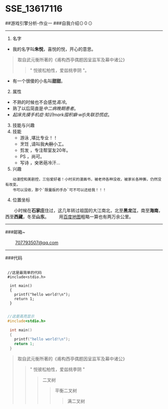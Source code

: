 # SSE_13617116
##游戏引擎分析-作业一
###自我介绍⊙０⊙
***
1. 名字
  - 我的名字叫**朱悦**，喜悦的悦，开心的意思。
>取自武元衡所著的《甫构西亭偶题因呈监军及幕中诸公》
>>" 悦彼松柏性，爱兹桃李阴 "。
  - 有一个很傻的小名叫**甜甜**。
  
2. 属性
  - 不熟的时候也不会感觉*高冷*。
  - 熟了以后简直是*中二病晚期患者*。
  - *起床先摸手机症*·*知识mark囤积癖*·*wifi失联恐慌症*。

3. 技能与兴趣
 3. 技能 
    + 游泳 ,堪比专业！！   
    + 烹饪 ,请叫我~~大厨~~小工。
    + 剪发 ，专注帮室友20年。
    + PS  ，尚可。
    + 写诗 ，~~文艺范~~冷汗... 
  3. 兴趣
  

    　　动漫控和美剧控，三俗爱好者！小时买的漫画书，被老师各种没收，被家长各种撕，仍然没有改变。
    　　书可以没收，那个`限量版的手办`可不可以还给我！！！
4. 位置坐标
 


　　小时候在**石家庄**住过，这几年转过祖国的大江南北，北至**黑龙江**，南至**海南**，西至**西藏**，冬至**山东**。
　　用[百度地图](http://map.baidu.com/)粗略一算也有两万余公里。
  
***
###邮箱~
 


　　 [707793507@qq.com](https://mail.qq.com/cgi-bin/loginpage)
***
###代码


```

 //这是最简单的代码
 #include<stdio.h>

  int main()
  {
    printf("hello world!\n");
    return 1;
  }

```
```c

 //这是高亮显示
 #include<stdio.h>

  int main()
  {
    printf("hello world!\n");
    return 1;
  }

```
>取自武元衡所著的《甫构西亭偶题因呈监军及幕中诸公》
>>" 悦彼松柏性，爱兹桃李阴 "
>>>二叉树
>>>>平衡二叉树
>>>>>满二叉树

